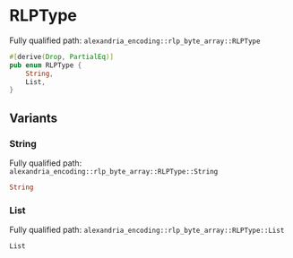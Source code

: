 # RLPType

Fully qualified path: `alexandria_encoding::rlp_byte_array::RLPType`

```rust
#[derive(Drop, PartialEq)]
pub enum RLPType {
    String,
    List,
}
```

## Variants

### String

Fully qualified path: `alexandria_encoding::rlp_byte_array::RLPType::String`

```rust
String
```

### List

Fully qualified path: `alexandria_encoding::rlp_byte_array::RLPType::List`

```rust
List
```

